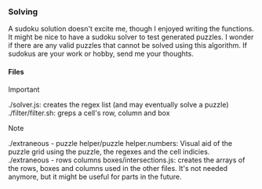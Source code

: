 ### Solving
A sudoku solution doesn't excite me, though I enjoyed writing the functions. It might be nice to have a sudoku solver to test generated puzzles. I wonder if there are any valid puzzles that cannot be solved using this algorithm. If sudokus are your work or hobby, send me your thoughts.

#### Files

> [!IMPORTANT]
> ./solver.js: creates the regex list (and may eventually solve a puzzle) <br />
> ./filter/filter.sh: greps a cell's row, column and box

> [!NOTE]
> ./extraneous - puzzle helper/puzzle helper.numbers: Visual aid of the puzzle grid using the puzzle, the regexes and the cell indicies. <br />
> ./extraneous - rows columns boxes/intersections.js: creates the arrays of the rows, boxes and columns used in the other files. It's not needed anymore, but it might be useful for parts in the future.

